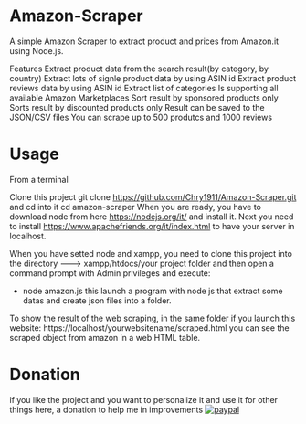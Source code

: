 # Amazon-Scraper
A simple Amazon Scraper to extract product  and prices from Amazon.it using Node.js.

Features
Extract product data from the search result(by category, by country)
Extract lots of signle product data by using ASIN id
Extract product reviews data by using ASIN id
Extract list of categories
Is supporting all available Amazon Marketplaces
Sort result by sponsored products only
Sorts result by discounted products only
Result can be saved to the JSON/CSV files
You can scrape up to 500 produtcs and 1000 reviews





# Usage
From a terminal

Clone this project git clone https://github.com/Chry1911/Amazon-Scraper.git and cd into it cd amazon-scraper
When you are ready, you have to download node from here https://nodejs.org/it/ and install it.
Next you need to install https://www.apachefriends.org/it/index.html to have your server in localhost.

When you have setted node and xampp, you need to clone this project into the directory ---> xampp/htdocs/your project folder
and then open a command prompt with Admin privileges and execute:
- node amazon.js 
this launch a program with node js that extract some datas and create json files into a folder.

To show the result of the web scraping, in the same folder if you launch this website: https://localhost/yourwebsitename/scraped.html
you can see the scraped object from amazon in a web HTML table.



# Donation
if you like the project and you want to personalize it and use it for other things here, a donation to help me in improvements
[![paypal](https://www.paypalobjects.com/en_US/i/btn/btn_donateCC_LG.gif)](https://www.paypal.com/donate/?business=cortesechristian%40hotmail.com&item_name=Donazione+volontaria&currency_code=EUR)
